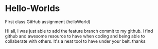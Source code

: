 # Hello-Worlds
First class GitHub assignment (helloWorld)


Hi all, I was just able to add the feature branch commit to my github.
I find github and awesome resource to have when coding and being able to collaberate with others.
It's a neat tool to have under your belt. 
thanks
